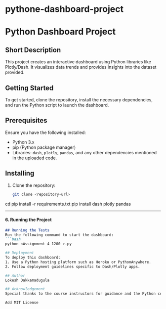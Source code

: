 # pythone-dashboard-project
# Python Dashboard Project


## Short Description
This project creates an interactive dashboard using Python libraries like Plotly/Dash. It visualizes data trends and provides insights into the dataset provided.

## Getting Started
To get started, clone the repository, install the necessary dependencies, and run the Python script to launch the dashboard.

## Prerequisites
Ensure you have the following installed:
- Python 3.x
- pip (Python package manager)
- Libraries: `dash`, `plotly`, `pandas`, and any other dependencies mentioned in the uploaded code.

## Installing
1. Clone the repository:
   ```bash
   git clone <repository-url>
cd <repository-name>
pip install -r requirements.txt
pip install dash plotly pandas

---

#### **6. Running the Project**
```markdown
## Running the Tests
Run the following command to start the dashboard:
```bash
python <Assignment 4 1200 >.py

## Deployment
To deploy this dashboard:
1. Use a Python hosting platform such as Heroku or PythonAnywhere.
2. Follow deployment guidelines specific to Dash/Plotly apps.

## Author
Lokesh Dakkamadugula

## Acknowledgement
Special thanks to the course instructors for guidance and the Python community for providing excellent libraries.

Add MIT License






